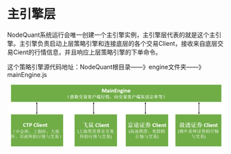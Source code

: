 # 主引擎层

NodeQuant系统运行会唯一创建一个主引擎实例，主引擎层代表的就是这个主引擎。主引擎负责启动上层策略引擎和连接底层的各个交易Client，接收来自底层交易Cient的行情信息，并且响应上层策略引擎的下单命令。

这个策略引擎源代码地址：NodeQuant根目录——》engine文件夹——》mainEngine.js

![](https://raw.githubusercontent.com/zhangshuiyong/Img/master/nodequant/%E4%BA%A4%E6%98%93%E5%AE%A2%E6%88%B7%E7%AB%AF%E5%B1%82.PNG?ynotemdtimestamp=1533340258598)

